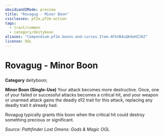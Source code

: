 ```yaml
---
obsidianUIMode: preview
title: "Rovagug - Minor Boon"
cssclasses: pf2e,pf2e-action
tags:
  - trait/common
  - category/deityboon
aliases: "Compendium.pf2e.boons-and-curses.Item.4FkVB4uQK4eHZJ6Z"
license: OGL
---
```

# Rovagug - Minor Boon

### 

**Category** deityboon; 




**Minor Boon (Single-Use)** Your attack becomes more destructive. Once, one of your failed or successful attacks becomes a critical hit, and your weapon or unarmed attack gains the deadly d12 trait for this attack, replacing any deadly trait it already had.

Rovagug typically grants this boon when the critical hit could destroy something precious or significant.

*Source: Pathfinder Lost Omens: Gods & Magic*
*OGL*